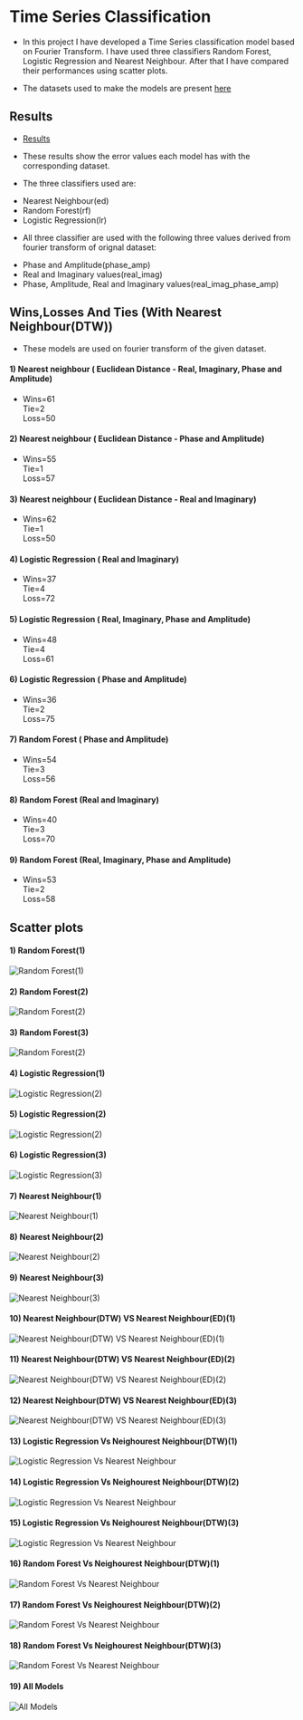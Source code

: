 # Time Series Classification

* In this project I have developed a Time Series classification model based on Fourier Transform. I have used three classifiers Random Forest, Logistic Regression and Nearest Neighbour. After that I have compared their performances using scatter plots.

* The datasets used to make the models are present [here](/datasets/readme.md)

## Results

* [Results](/results.csv)

* These results show the error values each model has with the corresponding dataset.

* The three classifiers used are:
- Nearest Neighbour(ed)
- Random Forest(rf)
- Logistic Regression(lr)

* All three classifier are used with the following three values derived from fourier transform of orignal dataset:
- Phase and Amplitude(phase_amp)
- Real and Imaginary values(real_imag)
- Phase, Amplitude, Real and Imaginary values(real_imag_phase_amp)

## Wins,Losses And Ties (With Nearest Neighbour(DTW)) 

* These models are used on fourier transform of the given dataset.

#### 1) Nearest neighbour ( Euclidean Distance - Real, Imaginary, Phase and Amplitude)
* Wins=61<br>
 Tie=2<br>
 Loss=50<br>

#### 2) Nearest neighbour ( Euclidean Distance - Phase and Amplitude)
* Wins=55<br>
 Tie=1<br>
 Loss=57<br>
 
#### 3) Nearest neighbour ( Euclidean Distance - Real and Imaginary)
* Wins=62<br>
 Tie=1<br>
 Loss=50<br>
 
#### 4) Logistic Regression ( Real and Imaginary)
* Wins=37<br>
 Tie=4<br>
 Loss=72<br>
 
#### 5) Logistic Regression ( Real, Imaginary, Phase and Amplitude)
* Wins=48<br>
 Tie=4<br>
 Loss=61<br>
 
#### 6) Logistic Regression ( Phase and Amplitude)
* Wins=36<br>
 Tie=2<br>
 Loss=75<br>
 
#### 7) Random Forest ( Phase and Amplitude)
* Wins=54<br>
 Tie=3<br>
 Loss=56<br>
 
#### 8) Random Forest (Real and Imaginary)
* Wins=40<br>
 Tie=3<br>
 Loss=70<br>
 
#### 9) Random Forest (Real, Imaginary, Phase and Amplitude)
* Wins=53<br>
 Tie=2<br>
 Loss=58<br>
 

## Scatter plots

#### 1) Random Forest(1)
![Random Forest(1)](/scatter_plots/Random_Forest(1).jpg)

#### 2) Random Forest(2)
![Random Forest(2)](/scatter_plots/Random_Forest(2).jpg)

#### 3) Random Forest(3)
![Random Forest(2)](/scatter_plots/Random_Forest(3).jpg)

#### 4) Logistic Regression(1)
![Logistic Regression(2)](/scatter_plots/Logistic_Regression(1).jpg)

#### 5) Logistic Regression(2)
![Logistic Regression(2)](/scatter_plots/Logistic_Regression(2).jpg)

#### 6) Logistic Regression(3)
![Logistic Regression(3)](/scatter_plots/Logistic_Regression(3).jpg)

#### 7) Nearest Neighbour(1)
![Nearest Neighbour(1)](https://github.com/Srishti013/Time_Series_Classification/blob/main/scatter_plots/Neighourest%20Neighbour(1)-2.jpg)

#### 8) Nearest Neighbour(2)
![Nearest Neighbour(2)](https://github.com/Srishti013/Time_Series_Classification/blob/main/scatter_plots/Neighourest%20Neighbour(2)-2.jpg)

#### 9) Nearest Neighbour(3)
![Nearest Neighbour(3)](https://github.com/Srishti013/Time_Series_Classification/blob/main/scatter_plots/Neighourest%20Neighbour(3)-2.jpg)

#### 10) Nearest Neighbour(DTW) VS Nearest Neighbour(ED)(1)
![Nearest Neighbour(DTW) VS Nearest Neighbour(ED)(1)](https://github.com/Srishti013/Time_Series_Classification/blob/main/scatter_plots/Nearest%20Neighbour(DTW)_VS_Nearest%20Neighbour(ED)(1).jpg)

#### 11) Nearest Neighbour(DTW) VS Nearest Neighbour(ED)(2)
![Nearest Neighbour(DTW) VS Nearest Neighbour(ED)(2)](https://github.com/Srishti013/Time_Series_Classification/blob/main/scatter_plots/Nearest%20Neighbour(DTW)_VS_Nearest%20Neighbour(ED)(2).jpg)

#### 12) Nearest Neighbour(DTW) VS Nearest Neighbour(ED)(3)
![Nearest Neighbour(DTW) VS Nearest Neighbour(ED)(3)](https://github.com/Srishti013/Time_Series_Classification/blob/main/scatter_plots/Nearest%20Neighbour(DTW)_VS_Nearest%20Neighbour(ED)(3).jpg)

#### 13) Logistic Regression Vs Neighourest Neighbour(DTW)(1)
![ Logistic Regression Vs Nearest Neighbour](https://github.com/Srishti013/Time_Series_Classification/blob/main/scatter_plots/Nearest%20Neighbour(DTW)_VS_Logistic%20Regression(1).jpg)

#### 14) Logistic Regression Vs Neighourest Neighbour(DTW)(2)
![ Logistic Regression Vs Nearest Neighbour](https://github.com/Srishti013/Time_Series_Classification/blob/main/scatter_plots/Nearest%20Neighbour(DTW)_VS_Logistic%20Regression(2).jpg)

#### 15) Logistic Regression Vs Neighourest Neighbour(DTW)(3)
![ Logistic Regression Vs Nearest Neighbour](https://github.com/Srishti013/Time_Series_Classification/blob/main/scatter_plots/Nearest%20Neighbour(DTW)_VS_Logistic%20Regression(3).jpg)

#### 16) Random Forest Vs Neighourest Neighbour(DTW)(1)
![ Random Forest Vs Nearest Neighbour](https://github.com/Srishti013/Time_Series_Classification/blob/main/scatter_plots/Nearest%20Neighbour(DTW)_VS_Random%20Forest(1).jpg)

#### 17) Random Forest Vs Neighourest Neighbour(DTW)(2)
![ Random Forest Vs Nearest Neighbour](https://github.com/Srishti013/Time_Series_Classification/blob/main/scatter_plots/Nearest%20Neighbour(DTW)_VS_Random%20Forest(2).jpg)

#### 18) Random Forest Vs Neighourest Neighbour(DTW)(3)
![ Random Forest Vs Nearest Neighbour](https://github.com/Srishti013/Time_Series_Classification/blob/main/scatter_plots/Nearest%20Neighbour(DTW)_VS_Random%20Forest(3).jpg)

#### 19) All Models
![All Models](https://github.com/Srishti013/Time_Series_Classification/blob/main/scatter_plots/All_models-2.jpg)









